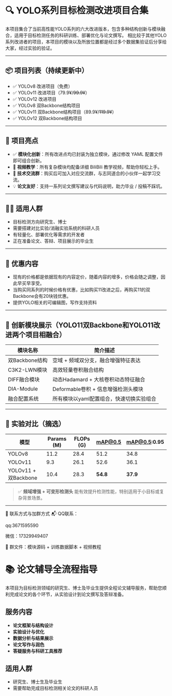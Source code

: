 # 🔍 YOLO系列目标检测改进项目合集

本项目集合了当前高性能YOLO系列的六大改进版本，包含多种结构创新与模块融合，适用于目标检测任务的科研训练、部署优化与论文撰写。  相比较于其他YOLO系列改进者的项目，本项目的模块以及所放位置都是经过多个数据集验证后分享给大家，经过实验的验证。

---

## 📦 项目列表（持续更新中）

- ✅ YOLOv8 改进项目（免费）
- ✅ YOLOv11 改进项目（79.9¥/~~99.9¥~~）
- ✅ YOLOv12 改进项目
- ✅ YOLOv8 双Backbone结构项目
- ✅ YOLOv11 双Backbone结构项目（89.9¥/~~119.9¥~~）
- ✅ YOLOv12 双Backbone结构项目

---

## 🧱 项目亮点

- ✅ **模块化创新**：所有改进点均已封装为独立模块，通过修改 YAML 配置文件即可组合创新。
- 🎥 **视频教学**：所有复杂模块均配备详细 BiliBili 教学视频，帮助你轻松上手。
- 💬 **技术交流群**：购买后可加入对应交流群，与志同道合的小伙伴一起学习交流。
- 💡 **论文友好**：支持一系列论文撰写建议与代码说明，助力毕业 / 投稿不踩坑。

---

## 👨‍🔬 适用人群

- 目标检测方向研究生、博士
- 需要搭建对比实验/消融实验系统的科研人员
- 有轻量化、部署优化等需求的开发者
- 正在准备论文、答辩、项目展示的毕业生

---

## 🎁 优惠内容

- 现有的价格都是依据现有的内容定价，随着内容的增多，价格会随之调整，因此早买早享受。
- 当购买同系列的时候价格有优惠，比如购买11改进之后，再购买11的双Backbone会有20块钱优惠。
- 提供YOLO相关的可编辑图，写作支持资料

---

## 🧠 创新模块展示（YOLO11双Backbone和YOLO11改进两个项目相融合）

| 模块名称           | 简介描述                                     |
|--------------------|----------------------------------------------|
| 双Backbone结构     | 空域 + 频域双分支，融合增强特征表达           |
| C3K2-LWN模块        | 高效轻量卷积融合结构                         |
| DIFF融合模块       | 动态Hadamard + 大核卷积动态特征融合         |
| DIA-Module         | Deformable卷积 + 信息增强检测头模块         |
| 融合配置系统       | 所有模块以yaml配置组合，快速切换实验组合     |

---

## 🔬 实验对比（摘选）

| 模型                   | Params (M) | FLOPs (G) | mAP@0.5 | mAP@0.5:0.95 |
|------------------------|------------|-----------|---------|----------------|
| YOLOv8                 | 11.2       | 28.4      | 51.2    | 34.8           |
| YOLOv11                | 9.3        | 26.1      | 52.6    | 36.1           |
| YOLOv11 + 双Backbone   | 10.4       | 28.3      | **54.8** | **37.9**       |

> ✅ **频域增强 + 可变形检测头** 能有效提升检测性能，特别适用于小目标或复杂背景场景。

---

💬 联系方式与加群方式
📬 QQ联系：

qq:3671595590

微信：17329949407

📌 群文件：模块源码 + 训练数据脚本 + 视频教程

# 📚 论文辅导全流程指导

本项目为目标检测领域的研究生、博士及毕业生提供全程论文辅导服务，帮助您顺利完成论文的各个环节，从实验设计到论文撰写及答辩准备。

## 服务内容

- **论文框架与结构设计**
- **实验设计与优化**
- **数据分析与结果展示**
- **论文写作与润色**
- **答疑服务与科研工具推荐**

## 适用人群

- 研究生、博士生及毕业生
- 需要帮助完成目标检测相关论文的科研人员
